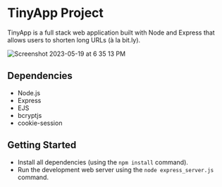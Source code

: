 
# TinyApp Project

TinyApp is a full stack web application built with Node and Express that allows users to shorten long URLs (à la bit.ly).


![Screenshot 2023-05-19 at 6 35 13 PM](https://github.com/Radia731/tinyapp/assets/126217826/edc7bfbd-808a-4e47-ad48-e1af7649e4a6)


## Dependencies

- Node.js
- Express
- EJS
- bcryptjs
- cookie-session

## Getting Started

- Install all dependencies (using the `npm install` command).
- Run the development web server using the `node express_server.js` command.
